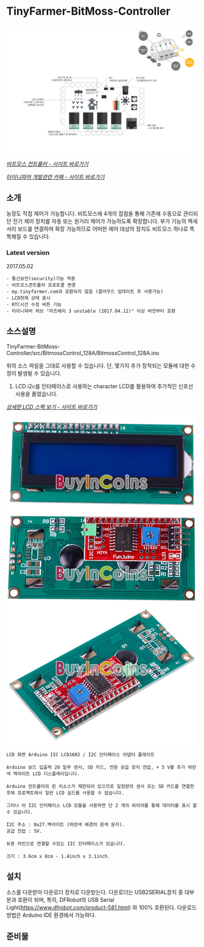 # TinyFarmer-BitMoss-Controller
  
  
 ![TinyFarmer-Bitmoss-Controller Intro](https://github.com/makezonefablab/TinyFarmer-BitMoss-Controller/blob/master/img/bitmossController.png)      
 
 [*비트모스 컨트롤러 - 사이트 바로가기*](http://106.240.234.10/mediafarmHome/?page_id=13816)
 
 [*타이니파머 개발관련 카페 - 사이트 바로가기*](http://cafe.naver.com/makezone#)
 
 소개
 --------------
농장도 직접 제어가 가능합니다.
비트모스에 4개의 접점을 통해 기존에 수동으로 관리되던 전기 제어 장치를 자동 또는 원거리 제어가 가능하도록 확장합니다.
부가 기능의 액세서리 보드를 연결하여 확장 가능하므로 어떠한 제어 대상의 장치도 비트모스 하나로 똑똑해질 수 있습니다.

### Latest version 
2017.05.02
```
- 통신보안(security)기능 적용
- 비트모스콘트롤러 프로토콜 변경
- my.tinyfarmer.com과 호환되지 않음 (클라우드 업데이트 후 사용가능)
- LCD현재 상태 표시
- RTC시간 수정 버튼 기능
- 타이니파머 허브 "라즈베리 3 unstable (2017.04.12)" 이상 버전부터 호환

```

소스설명
 --------------
TinyFarmer-BitMoss-Controller/src/BitmossControl_128A/BitmossControl_128A.ino

위의 소스 파일을 그대로 사용할 수 있습니다. 단, 몇가지 추가 장착되는 모듈에 대한 수정이 발생될 수 있습니다.

1. LCD
i2c를 인터페이스로 사용하는 character LCD를 활용하여 추가적인 신호선 사용을 줄였습니다.

[*상세한 LCD 스팩 보기 - 사이트 바로가기*](https://www.icbanq.com/P007320703)

 ![IIC/I2C 1602 LCD 모듈](https://github.com/makezonefablab/TinyFarmer-BitMoss-Controller/blob/master/img/023304.jpg)
```
LCD 화면 Arduino IIC LCD1602 / I2C 인터페이스 어댑터 플레이트 
 
Arduino 보드 입출력 20 일부 센서, SD 카드, 전원 공급 장치 전압, + 5 V를 추가 파란색 백라이트 LCD 디스플레이입니다.

Arduino 컨트롤러의 핀 리소스가 제한되어 있으므로 일정량의 센서 또는 SD 카드를 연결한 후에 프로젝트에서 일반 LCD 실드를 사용할 수 없습니다.

그러나 이 I2C 인터페이스 LCD 모듈을 사용하면 단 2 개의 와이어를 통해 데이터를 표시 할 수 있습니다.

I2C 주소 : 0x27.백라이트 (파란색 배경의 흰색 문자).
공급 전압 : 5V.

듀폰 라인으로 연결할 수있는 IIC 인터페이스가 있습니다.

크기 : 3.6cm x 8cm - 1.4inch x 3.1inch.
```

설치 
--------------
소스를 다운받아 다운로더 장치로 다운받는다. 다운로더는 USB2SERIAL장치 중 대부분과 호환이 되며, 특히, DFRobot의 USB Serial Light(https://www.dfrobot.com/product-581.html) 와 100% 호환된다. 
다운로드 방법은 Arduino IDE 환경에서 가능하다.

준비물
--------------



